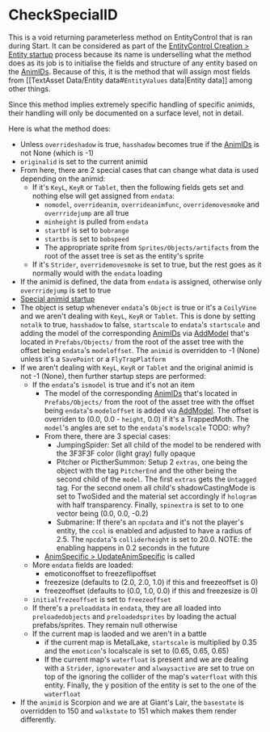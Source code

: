 # CheckSpecialID

This is a void returning parameterless method on EntityControl that is ran during Start. It can be considered as part of the [EntityControl Creation > Entity startup](../EntityControl%20Creation.md#entity-startup) process because its name is underselling what the method does as its job is to initialise the fields and structure of any entity based on the [AnimIDs](../../../Enums%20and%20IDs/AnimIDs.md). Because of this, it is the method that will assign most fields from \[\[TextAsset Data/Entity data#`EntityValues` data|Entity data\]\] among other things.

Since this method implies extremely specific handling of specific animids, their handling will only be documented on a surface level, not in detail.

Here is what the method does:

* Unless `overrideshadow` is true, `hasshadow` becomes true if the [AnimIDs](../../../Enums%20and%20IDs/AnimIDs.md) is not None (which is -1)
* `originalid` is set to the current animid
* From here, there are 2 special cases that can change what data is used depending on the animid:
  * If it's `KeyL`, `KeyR` or `Tablet`, then the following fields gets set and nothing else will get assigned from `endata`:
    * `nomodel`, `overrideanim`, `overrideanimfunc`, `overridemovesmoke` and `overrridejump` are all true
    * `minheight` is pulled from `endata`
    * `startbf` is set to `bobrange`
    * `startbs` is set to `bobspeed`
    * The appropriate sprite from `Sprites/Objects/artifacts` from the root of the asset tree is set as the entity's sprite
  * If it's `Strider`, `overridemovesmoke` is set to true, but the rest goes as it normally would with the `endata` loading
* If the animid is defined, the data from `endata` is assigned, otherwise only `overrridejump` is set to true
* [Special animid startup](../Special%20animid%20startup.md)
* The object is setup whenever `endata`'s `Object` is true or it's a `CoilyVine` and we aren't dealing with `KeyL`, `KeyR` or `Tablet`. This is done by setting `notalk` to true, `hasshadow` to false, `startscale` to `endata`'s `startscale` and adding the model of the corresponding [AnimIDs](../../../Enums%20and%20IDs/AnimIDs.md) via [AddModel](AddModel.md) that's located in `Prefabs/Objects/` from the root of the asset tree with the offset being `endata`'s `modeloffset`. The `animid` is overridden to -1 (None) unless it's a `SavePoint` or a `FlyTrapPlatform`
* If we aren't dealing with `KeyL`, `KeyR` or `Tablet` and the original animid is not -1 (None), then further startup steps are performed:
  * If the `endata`'s `ismodel` is true and it's not an item
    * The model of the corresponding [AnimIDs](../../../Enums%20and%20IDs/AnimIDs.md) that's located in `Prefabs/Objects/` from the root of the asset tree with the offset being `endata`'s `modeloffset` is added via [AddModel](AddModel.md). The offset is overriden to (0.0, 0.0 - `height`, 0.0) if it's a TrappedMoth. The `model`'s angles are set to the `endata`'s `modelscale` TODO: why?
    * From there, there are 3 special cases:
      * JumpingSpider: Set all child of the model to be rendered with the 3F3F3F color (light gray) fully opaque
      * Pitcher or PictherSummon: Setup 2 `extras`, one being the object with the tag `PitcherEnd` and the other being the second child of the `model`. The first `extras` gets the `Untagged` tag. For the second onem all child's shadowCastingMode is set to TwoSided and the material set accordingly if `hologram` with half transparency. Finally, `spinextra` is set to to one vector being (0.0, 0.0, -0.2)
      * Submarine: If there's an `npcdata` and it's not the player's entity, the `ccol` is enabled and adjusted to have a radius of 2.5. The `npcdata`'s `colliderheight` is set to 20.0. NOTE: the enabling happens in 0.2 seconds in the future
    * [AnimSpecific > UpdateAnimSpecific](../Animations/AnimSpecific.md#updateanimspecific) is called
  * More `endata` fields are loaded:
    * emoticonoffset to freezeflipoffset
    * freezesize (defaults to (2.0, 2.0, 1.0) if this and freezeoffset is 0)
    * freezeoffset (defaults to (0.0, 1.0, 0.0) if this and freezesize is 0)
  * `initialfrezeoffset` is set to `freezeoffset`
  * If there's a `preloaddata` in `endata`, they are all loaded into `preloadedobjects` and `preloadedsprites` by loading the actual prefabs/sprites. They remain null otherwise
  * If the current map is laoded and we aren't in a battle
    * if the current map is MetalLake, `startscale` is multiplied by 0.35 and the `emoticon`'s localscale is set to (0.65, 0.65, 0.65)
    * If the current map's `waterfloat` is present and we are dealing with a `Strider`, `ignorewater` and `alwaysactive` are set to true on top of the ignoring the collider of the map's `waterfloat` with this entity. Finally,  the y position of the entity is set to the one of the `waterfloat`
* If the `animid` is Scorpion and we are at Giant's Lair, the `basestate` is overridden to 150 and `walkstate` to 151 which makes them render differently.
